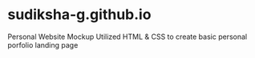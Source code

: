 # sudiksha-g.github.io
Personal Website Mockup
Utilized HTML & CSS to create basic personal porfolio landing page
